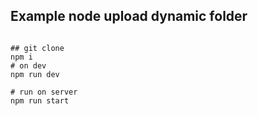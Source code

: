 ## Example node upload dynamic folder

``` base

## git clone
npm i
# on dev
npm run dev 

# run on server
npm run start

```
